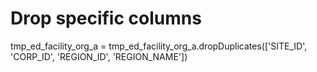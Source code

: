 # Drop specific columns
tmp_ed_facility_org_a = tmp_ed_facility_org_a.dropDuplicates(['SITE_ID', 'CORP_ID', 'REGION_ID', 'REGION_NAME'])
